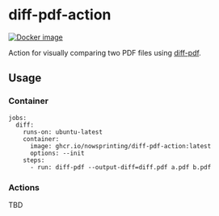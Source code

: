 # diff-pdf-action

[![Docker image](https://github.com/nowsprinting/diff-pdf-action/actions/workflows/build-image.yml/badge.svg)](https://github.com/nowsprinting/diff-pdf-action/actions/workflows/build-image.yml)

Action for visually comparing two PDF files using [diff-pdf](https://github.com/vslavik/diff-pdf).



## Usage

### Container

```
jobs:
  diff:
    runs-on: ubuntu-latest
    container:
      image: ghcr.io/nowsprinting/diff-pdf-action:latest
      options: --init
    steps:
      - run: diff-pdf --output-diff=diff.pdf a.pdf b.pdf
```


### Actions

TBD
